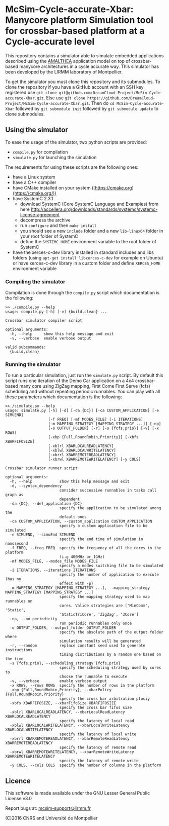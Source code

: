 # McSim-Cycle-accurate-Xbar: Manycore platform Simulation tool for crossbar-based platform at a Cycle-accurate level

This repository contains a simulator able to simulate embedded applications described using
the [AMALTHEA](http://www.amalthea-project.org/) application model on top of crossbar-based manycore architectures in a cycle accurate way. This simulator has been developed by the LIRMM laboratory of Montpellier.


To get the simulator you must clone this repository and its submodules. To clone the repository if you have a GitHub account with an SSH key registered use `git clone git@github.com:DreamCloud-Project/McSim-Cycle-accurate-Xbar.git`. Else use `git clone https://github.com/DreamCloud-Project/McSim-Cycle-accurate-Xbar.git`. Then do `cd McSim-Cycle-accurate-Xbar` followed by `git submodule init` followed by `git submodule update` to clone submodules.

## Using the simulator

To ease the usage of the simulator, two python scripts are provided:  

- `compile.py` for compilation  
- `simulate.py` for launching the simulation  

The requirements for using these scripts are the following ones:  

- have a Linux system
- have a C++ compiler
- have CMake installed on your system ([https://cmake.org](https://cmake.org/))
- have SystemC 2.3.1
    * download SystemC (Core SystemC Language and Examples) from here http://accellera.org/downloads/standards/systemc/systemc-license-agreement
    * decompress the archive
    * run `configure` and then `make install` 
    * you should see a new `include` folder and a new `lib-linux64` folder in your root folder of SystemC 
    * define the `SYSTEMC_HOME` environment variable to the root folder of SystemC 
- have the xerces-c-dev library installed in standard includes and libs folders (using `apt-get install libxerces-c-dev` for example on Ubuntu)
  or have xerces-c-dev library in a custom folder and define `XERCES_HOME` environment variable

### Compiling the simulator

Compilation is done through the `compile.py` script which documentation is the following:  

```
>> ./compile.py --help
usage: compile.py [-h] [-v] {build,clean} ...

Crossbar simulator compiler script

optional arguments:
  -h, --help     show this help message and exit
  -v, --verbose  enable verbose output

valid subcommands:
  {build,clean}
```

### Running the simulator

To run a particular simulation, just run the `simulate.py` script. By
default this script runs one iteration of the Demo Car application on
a 4x4 crossbar-based many core using ZigZag mapping, First Come First Serve (fcfs)
scheduling and without repeating periodic runnables.  You can play
with all these parameters which documentation is the following:

```
>>./simulate.py --help
usage: simulate.py [-h] [-d] [-da {DC}] [-ca CUSTOM_APPLICATION] [-e SIMUEND]
                   [-f FREQ] [-mf MODES_FILE] [-i ITERATIONS]
                   [-m MAPPING_STRATEGY [MAPPING_STRATEGY ...]] [-np]
                   [-o OUTPUT_FOLDER] [-r] [-s {fcfs,prio}] [-v] [-x ROWS]
                   [-xbp {Full,RoundRobin,Priority}] [-xbfs XBARFIFOSIZE]
                   [-xblrl XBARLOCALREADLATENCY]
                   [-xblwl XBARLOCALWRITELATENCY]
                   [-xbrrl XBARREMOTEREADLATENCY]
                   [-xbrwl XBARREMOTEWRITELATENCY] [-y COLS]

Crossbar simulator runner script

optional arguments:
  -h, --help            show this help message and exit
  -d, --syntax_dependency
                        consider successive runnables in tasks call graph as
                        dependent
  -da {DC}, --def_application {DC}
                        specify the application to be simulated among the
                        default ones
  -ca CUSTOM_APPLICATION, --custom_application CUSTOM_APPLICATION
                        specify a custom application file to be simulated
  -e SIMUEND, --simuEnd SIMUEND
                        specify the end time of simulation in nanosecond
  -f FREQ, --freq FREQ  specify the frequency of all the cores in the platform
                        (i.g 400MHz or 1GHz)
  -mf MODES_FILE, --modes_file MODES_FILE
                        specify a modes switching file to be simulated
  -i ITERATIONS, --iterations ITERATIONS
                        specify the number of application to execute (has no
                        effect with -p)
  -m MAPPING_STRATEGY [MAPPING_STRATEGY ...], --mapping_strategy MAPPING_STRATEGY [MAPPING_STRATEGY ...]
                        specify the mapping strategy used to map runnables on
                        cores. Valide strategies are ['MinComm', 'Static',
                        'StaticTriCore', 'ZigZag', '3Core']
  -np, --no_periodicity
                        run periodic runnables only once
  -o OUTPUT_FOLDER, --output_folder OUTPUT_FOLDER
                        specify the absolute path of the output folder where
                        simulation results will be generated
  -r, --random          replace constant seed used to generate instructions
                        timing distributions by a random one based on the time
  -s {fcfs,prio}, --scheduling_strategy {fcfs,prio}
                        specify the scheduling strategy used by cores to
                        choose the runnable to execute
  -v, --verbose         enable verbose output
  -x ROWS, --rows ROWS  specify the number of rows in the platform
  -xbp {Full,RoundRobin,Priority}, --xbarPolicy {Full,RoundRobin,Priority}
                        specify the cross bar arbitration plociy
  -xbfs XBARFIFOSIZE, --xbarFifoSize XBARFIFOSIZE
                        specify the cross bar fifos size
  -xblrl XBARLOCALREADLATENCY, --xbarLocalReadLatency XBARLOCALREADLATENCY
                        specify the latency of local read
  -xblwl XBARLOCALWRITELATENCY, --xbarLocalWriteLatency XBARLOCALWRITELATENCY
                        specify the latency of local write
  -xbrrl XBARREMOTEREADLATENCY, --xbarRemoteReadLatency XBARREMOTEREADLATENCY
                        specify the latency of remote read
  -xbrwl XBARREMOTEWRITELATENCY, --xbarRemoteWriteLatency XBARREMOTEWRITELATENCY
                        specify the latency of remote write
  -y COLS, --cols COLS  specify the number of columns in the platform
```

## Licence

This software is made available under the  GNU Lesser General Public License v3.0

Report bugs at: mcsim-support@lirmm.fr  

(C)2016 CNRS and Université de Montpellier
